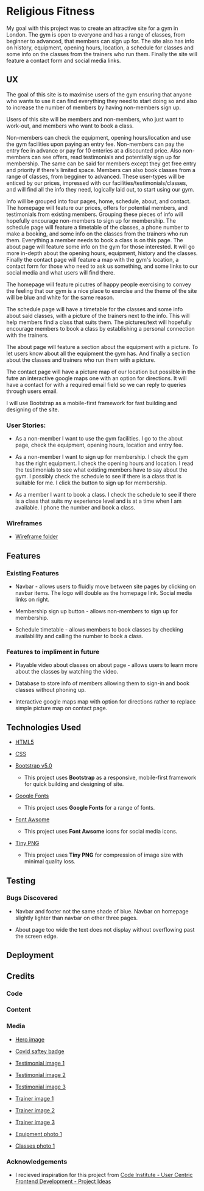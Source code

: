 # Religious Fitness

My goal with this project was to create an attractive site for a gym in London.
The gym is open to everyone and has a range of classes, from beginner to advanced, that members can sign up for.
The site also has info on history, equipment, opening hours, location, a schedule for classes and some info on the classes from the trainers who run them.
Finally the site will feature a contact form and social media links.

## UX

The goal of this site is to maximise users of the gym ensuring that anyone who wants to use it can find everything they need to start doing so and also to increase the number of members by having
non-members sign up.

Users of this site will be members and non-members, who just want to work-out, and members who want to book a class.

Non-members can check the equipment, opening hours/location and use the gym facilities upon paying an entry fee.
Non-members can pay the entry fee in advance or pay for 10 enteries at a discounted price. 
Also non-members can see offers, read testimonials and potentially sign up for membership.
The same can be said for members except they get free entry and priority if there's limited space. 
Members can also book classes from a range of classes, from begginer to advanced. 
These user-types will be enticed by our prices, impressed with our facilities/testimonials/classes, and will find all the info they need, logically laid out, to start using our gym.

Info will be grouped into four pages, home, schedule, about, and contact. The homepage will feature our prices, offers for potential members,
and testimonials from existing members. Grouping these pieces of info will hopefully encourage non-members to sign up for membership.
The schedule page will feature a timetable of the classes, a phone number to make a booking, and some info on the classes from the trainers who run them.
Everything a member needs to book a class is on this page.
The about page will feature some info on the gym for those interested. It will go more in-depth about the opening hours, equipment, history and the classes.
Finally the contact page will feature a map with the gym's location, a contact form for those who need to ask us something, and some links to our social media and what users will find there.

The homepage will feature picutres of happy people exercising to convey the feeling that our gym is a nice place to exercise
and the theme of the site will be blue and white for the same reason.

The schedule page will have a timetable for the classes and some info about said classes, with a picture of the trainers next to the info.
This will help members find a class that suits them. The pictures/text will hopefully encourage members to book a class by establishing a personal connection with the trainers.

The about page will feature a section about the equipment with a picture. To let users know about all the equipment the gym has.
And finally a section about the classes and trainers who run them with a picture.

The contact page will have a picture map of our location but possible in the futre an interactive google maps one with an option for directions.
It will have a contact for with a required email field so we can reply to queries through users email.

I will use Bootstrap as a mobile-first framework for fast building and designing of the site.

### User Stories:

- As a non-member I want to use the gym facilities. I go to the about page, check the equipment, opening hours, location and entry fee.

- As a non-member I want to sign up for membership. I check the gym has the right equipment. I check the opening hours and location. 
I read the testimonials to see what existing members have to say about the gym. I possibly check the schedule to see if there is a class that is suitable for me. 
I click the button to sign up for membership.

- As a member I want to book a class. I check the schedule to see if there is a class that suits my experience level and is at a time when I am available.
I phone the number and book a class.

### Wireframes

- [Wireframe folder](/assets/wireframes)

## Features

### Existing Features

- Navbar - allows users to fluidly move between site pages by clicking on navbar items. The logo will double as the homepage link. Social media links on right.

- Membership sign up button - allows non-members to sign up for membership.

- Schedule timetable - allows members to book classes by checking availablility and calling the number to book a class.

### Features to impliment in future

- Playable video about classes on about page - allows users to learn more about the classes by watching the video.

- Database to store info of members allowing them to sign-in and book classes without phoning up.

- Interactive google maps map with option for directions rather to replace simple picture map on contact page.

## Technologies Used

- [HTML5](https://en.wikipedia.org/wiki/HTML5)

- [CSS](https://en.wikipedia.org/wiki/CSS)

- [Bootstrap v5.0](https://getbootstrap.com/)
    - This project uses **Bootstrap** as a responsive, mobile-first framework for quick building and designing of site.

- [Google Fonts](https://fonts.google.com/)
    - This project uses **Google Fonts** for a range of fonts.

- [Font Awsome](https://fontawesome.com/)
    - This project uses **Font Awsome** icons for social media icons.

- [Tiny PNG](https://tinypng.com/)
    - This project uses **Tiny PNG** for compression of image size with minimal quality loss.

## Testing

### Bugs Discovered

- Navbar and footer not the same shade of blue. Navbar on homepage slightly lighter than navbar on other three pages.

- About page too wide the text does not display without overflowing past the screen edge.

## Deployment

## Credits

### Code

### Content

### Media

- [Hero image](https://unsplash.com/photos/CQfNt66ttZM)

- [Covid saftey badge](https://www.healthmates.com.au/wp-content/uploads/2020/06/COVID_Safe_Badge_Digital.png)

- [Testimonial image 1](https://unsplash.com/photos/PcBbrjiShAk)

- [Testimonial image 2](https://unsplash.com/photos/dr0TJa-zYQo)

- [Testimonial image 3](https://unsplash.com/photos/hDuzP7wZl3Y)

- [Trainer image 1](https://unsplash.com/photos/5MrFxXKzZ_o)

- [Trainer image 2](https://unsplash.com/photos/kTg9Am_DNoE)

- [Trainer image 3](https://unsplash.com/photos/6mRfNloPHlc)

- [Equipment photo 1](https://unsplash.com/photos/XKimW0pke6w)

- [Classes photo 1](https://unsplash.com/photos/pFyKRmDiWEA)

### Acknowledgements

- I recieved inspiration for this project from [Code Institute - User Centric Frontend Development - Project Ideas](https://learn.codeinstitute.net/courses/course-v1:codeinstitute+FE+2017_T3/courseware/c75714c9636b4cf59120d60acbec6ffd/f851a16813f14b3aae7bd1e6560443cd/)